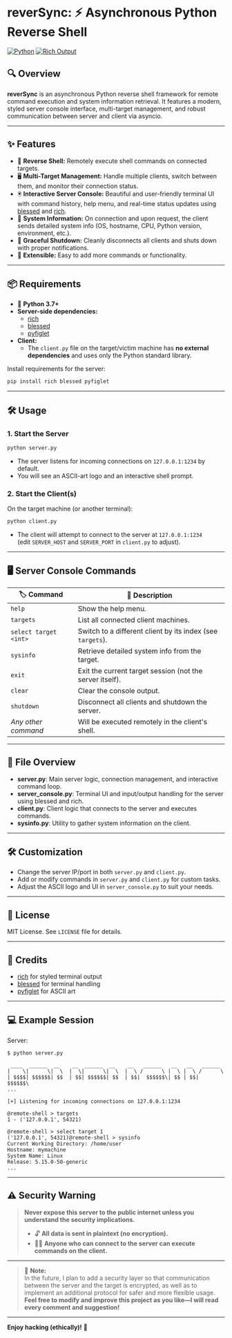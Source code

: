 # reverSync: ⚡ Asynchronous Python Reverse Shell

[![Python](https://img.shields.io/badge/Python-3.7%2B-blue.svg)](https://www.python.org/)
[![Rich Output](https://img.shields.io/badge/Output-Rich-6e4aff)](https://github.com/Textualize/rich)

## 🔍 Overview

**reverSync** is an asynchronous Python reverse shell framework for remote command execution and system information retrieval. It features a modern, styled server console interface, multi-target management, and robust communication between server and client via asyncio.

---

## ✨ Features

- 🐚 **Reverse Shell:** Remotely execute shell commands on connected targets.
- 🖥️ **Multi-Target Management:** Handle multiple clients, switch between them, and monitor their connection status.
- 🖲️ **Interactive Server Console:** Beautiful and user-friendly terminal UI with command history, help menu, and real-time status updates using [blessed](https://pypi.org/project/blessed/) and [rich](https://pypi.org/project/rich/).
- 📝 **System Information:** On connection and upon request, the client sends detailed system info (OS, hostname, CPU, Python version, environment, etc.).
- 🧹 **Graceful Shutdown:** Cleanly disconnects all clients and shuts down with proper notifications.
- 🧩 **Extensible:** Easy to add more commands or functionality.

---

## 📦 Requirements

- 🐍 **Python 3.7+**
- **Server-side dependencies:**  
  - [rich](https://pypi.org/project/rich/)
  - [blessed](https://pypi.org/project/blessed/)
  - [pyfiglet](https://pypi.org/project/pyfiglet/)
- **Client:**  
  - The `client.py` file on the target/victim machine has **no external dependencies** and uses only the Python standard library.

Install requirements for the server:

```bash
pip install rich blessed pyfiglet
```

---

## 🛠️ Usage

### 1. Start the Server

```bash
python server.py
```

- The server listens for incoming connections on `127.0.0.1:1234` by default.
- You will see an ASCII-art logo and an interactive shell prompt.

### 2. Start the Client(s)

On the target machine (or another terminal):

```bash
python client.py
```

- The client will attempt to connect to the server at `127.0.0.1:1234`  
  (edit `SERVER_HOST` and `SERVER_PORT` in `client.py` to adjust).

---

## 🖥️ Server Console Commands

| 🏷️ Command                 | 📝 Description                                               |
|----------------------------|-------------------------------------------------------------|
| `help`                     | Show the help menu.                                         |
| `targets`                  | List all connected client machines.                         |
| `select target <int>`      | Switch to a different client by its index (see `targets`).  |
| `sysinfo`                  | Retrieve detailed system info from the target.              |
| `exit`                     | Exit the current target session (not the server itself).    |
| `clear`                    | Clear the console output.                                   |
| `shutdown`                 | Disconnect all clients and shutdown the server.             |
| _Any other command_        | Will be executed remotely in the client's shell.            |

---

## 📁 File Overview

- **server.py**: Main server logic, connection management, and interactive command loop.
- **server_console.py**: Terminal UI and input/output handling for the server using blessed and rich.
- **client.py**: Client logic that connects to the server and executes commands.
- **sysinfo.py**: Utility to gather system information on the client.

---

## 🛠️ Customization

- Change the server IP/port in both `server.py` and `client.py`.
- Add or modify commands in `server.py` and `client.py` for custom tasks.
- Adjust the ASCII logo and UI in `server_console.py` to suit your needs.

---

## 📄 License

MIT License. See `LICENSE` file for details.

---

## 👏 Credits

- [rich](https://github.com/Textualize/rich) for styled terminal output
- [blessed](https://github.com/jquast/blessed) for terminal handling
- [pyfiglet](https://github.com/pwaller/pyfiglet) for ASCII art

---

## 💻 Example Session

Server:
```
$ python server.py

 ____  ______  __    __  ______  __    __   ______   __   __   ______
|    \|      \|  \  |  \|      \|  \  |  \ /      \ |  \ |  \ /      \
| $$$$| $$$$$$| $$  | $$| $$$$$$| $$  | $$|  $$$$$$\| $$ | $$|  $$$$$$\
...

[+] Listening for incoming connections on 127.0.0.1:1234

@remote-shell > targets
1 - ('127.0.0.1', 54321)

@remote-shell > select target 1
('127.0.0.1', 54321)@remote-shell > sysinfo
Current Working Directory: /home/user
Hostname: mymachine
System Name: Linux
Release: 5.15.0-50-generic
...
```

---

## ⚠️ Security Warning

> **Never expose this server to the public internet unless you understand the security implications.**
>
> - 🔓 **All data is sent in plaintext (no encryption).**
> - 🧑‍💻 **Anyone who can connect to the server can execute commands on the client.**

---

> 📝 **Note:**  
> In the future, I plan to add a security layer so that communication between the server and the target is encrypted, as well as to implement an additional protocol for safer and more flexible usage.  
> **Feel free to modify and improve this project as you like—I will read every comment and suggestion!**

---

**Enjoy hacking (ethically)!** 🚀